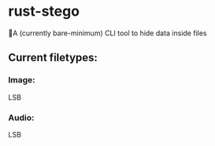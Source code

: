 # rust-stego
🦀A (currently bare-minimum) CLI tool to hide data inside files

## Current filetypes:
### Image:
LSB
### Audio:
LSB
